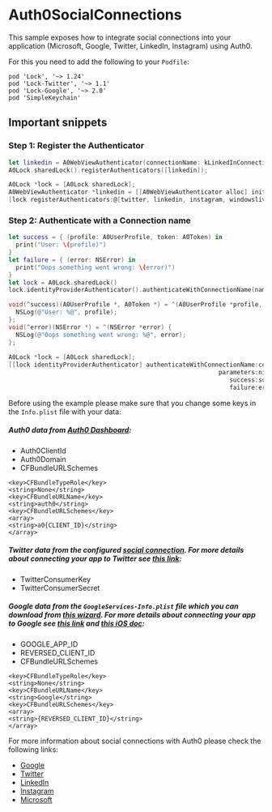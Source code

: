 # Auth0SocialConnections

This sample exposes how to integrate social connections into your application (Microsoft, Google, Twitter, LinkedIn, Instagram) using Auth0.

For this you need to add the following to your `Podfile`:
```
pod 'Lock', '~> 1.24'
pod 'Lock-Twitter', '~> 1.1'
pod 'Lock-Google', '~> 2.0'
pod 'SimpleKeychain'
```

## Important snippets

### Step 1: Register the Authenticator 
```swift
let linkedin = A0WebViewAuthenticator(connectionName: kLinkedInConnectionName, lock: A0Lock.sharedLock())
A0Lock.sharedLock().registerAuthenticators([linkedin]);
```

```Objective-C
A0Lock *lock = [A0Lock sharedLock];
A0WebViewAuthenticator *linkedin = [[A0WebViewAuthenticator alloc] initWithConnectionName:kLinkedInConnectionName lock:lock];
[lock registerAuthenticators:@[twitter, linkedin, instagram, windowslive, google]];
```

### Step 2: Authenticate with a Connection name 
```swift
let success = { (profile: A0UserProfile, token: A0Token) in
  print("User: \(profile)")
}
let failure = { (error: NSError) in
  print("Oops something went wrong: \(error)")
}
let lock = A0Lock.sharedLock()
lock.identityProviderAuthenticator().authenticateWithConnectionName(name, parameters: nil, success: success, failure: failure)
```

```Objective-C
void(^success)(A0UserProfile *, A0Token *) = ^(A0UserProfile *profile, A0Token *token) {
  NSLog(@"User: %@", profile);
};
void(^error)(NSError *) = ^(NSError *error) {
  NSLog(@"Oops something went wrong: %@", error);
};
  
A0Lock *lock = [A0Lock sharedLock];
[[lock identityProviderAuthenticator] authenticateWithConnectionName:connectionName
                                                          parameters:nil
                                                             success:success
                                                             failure:error];
```

Before using the example please make sure that you change some keys in the `Info.plist` file with your data:

##### Auth0 data from [Auth0 Dashboard](https://manage.auth0.com/#/applications):

- Auth0ClientId
- Auth0Domain
- CFBundleURLSchemes

```
<key>CFBundleTypeRole</key>
<string>None</string>
<key>CFBundleURLName</key>
<string>auth0</string>
<key>CFBundleURLSchemes</key>
<array>
<string>a0{CLIENT_ID}</string>
</array>
```

##### Twitter data from the configured [social connection](https://manage.auth0.com/#/connections/social). For more details about connecting your app to Twitter see [this link](https://auth0.com/docs/connections/social/twitter):

- TwitterConsumerKey
- TwitterConsumerSecret

##### Google data from the `GoogleServices-Info.plist` file which you can download from [this wizard](https://developers.google.com/mobile/add?platform=ios). For more details about connecting your app to Google see [this link](https://auth0.com/docs/connections/social/google) and [this iOS doc](https://auth0.com/docs/libraries/lock-ios/native-social-authentication#google):

- GOOGLE_APP_ID
- REVERSED_CLIENT_ID
- CFBundleURLSchemes

```
<key>CFBundleTypeRole</key>
<string>None</string>
<key>CFBundleURLName</key>
<string>Google</string>
<key>CFBundleURLSchemes</key>
<array>
<string>{REVERSED_CLIENT_ID}</string>
</array>
```

For more information about social connections with Auth0 please check the following links:

* [Google](https://auth0.com/docs/connections/social/google)
* [Twitter](http://docs.aws.amazon.com/mobile/sdkforios/developerguide/)
* [LinkedIn](https://auth0.com/docs/connections/social/linkedin)
* [Instagram](https://auth0.com/docs/connections/social/instagram)
* [Microsoft](https://auth0.com/docs/connections/social/microsoft-account)

